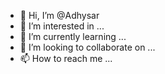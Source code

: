 - 👋 Hi, I’m @Adhysar
- 👀 I’m interested in ...
- 🌱 I’m currently learning ...
- 💞️ I’m looking to collaborate on ...
- 📫 How to reach me ...

<!---
Adhysar/Adhysar is a ✨ special ✨ repository because its `README.md` (this file) appears on your GitHub profile.
You can click the Preview link to take a look at your changes.
--->
